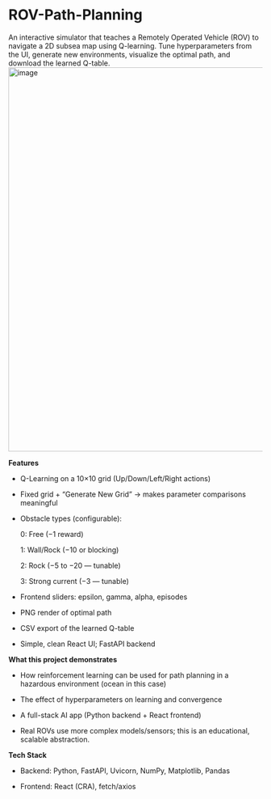 # ROV-Path-Planning
An interactive simulator that teaches a Remotely Operated Vehicle (ROV) to navigate a 2D subsea map using Q-learning. Tune hyperparameters from the UI, generate new environments, visualize the optimal path, and download the learned Q-table.
<img width="900" height="760" alt="image" src="https://github.com/user-attachments/assets/02e0f22f-32cd-4f5a-a842-37530f932af8" />



**Features**
- Q-Learning on a 10×10 grid (Up/Down/Left/Right actions)

- Fixed grid + “Generate New Grid” → makes parameter comparisons meaningful

- Obstacle types (configurable):

  0: Free (−1 reward)
  
  1: Wall/Rock (−10 or blocking)
  
  2: Rock (−5 to −20 — tunable)
  
  3: Strong current (−3 — tunable)

- Frontend sliders: epsilon, gamma, alpha, episodes

- PNG render of optimal path

- CSV export of the learned Q-table

- Simple, clean React UI; FastAPI backend




**What this project demonstrates**
- How reinforcement learning can be used for path planning in a hazardous environment (ocean in this case)

- The effect of hyperparameters on learning and convergence

- A full-stack AI app (Python backend + React frontend)

- Real ROVs use more complex models/sensors; this is an educational, scalable abstraction.




**Tech Stack**
- Backend: Python, FastAPI, Uvicorn, NumPy, Matplotlib, Pandas

- Frontend: React (CRA), fetch/axios


